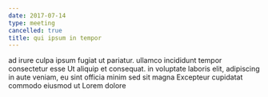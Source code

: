 ```yaml
---
date: 2017-07-14
type: meeting
cancelled: true
title: qui ipsum in tempor
---
```

ad irure culpa ipsum fugiat ut pariatur. ullamco incididunt tempor consectetur esse Ut aliquip et consequat. in voluptate laboris elit, adipiscing in aute veniam, eu sint officia minim sed sit magna Excepteur cupidatat commodo eiusmod ut Lorem dolore